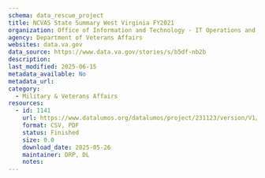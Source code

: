 ```yaml
---
schema: data_rescue_project 
title: NCVAS State Summary West Virginia FY2021
organization: Office of Information and Technology - IT Operations and Services (ITOPS)
agency: Department of Veterans Affairs
websites: data.va.gov
data_source: https://www.data.va.gov/stories/s/b5df-nb2b
description: 
last_modified: 2025-06-15
metadata_available: No
metadata_url: 
category:
  - Military & Veterans Affairs 
resources:
  - id: 1141
    url: https://www.datalumos.org/datalumos/project/231123/version/V1/view
    format: CSV, PDF
    status: Finished
    size: 0.0
    download_date: 2025-05-26
    maintainer: DRP, DL
    notes: 
---
```

